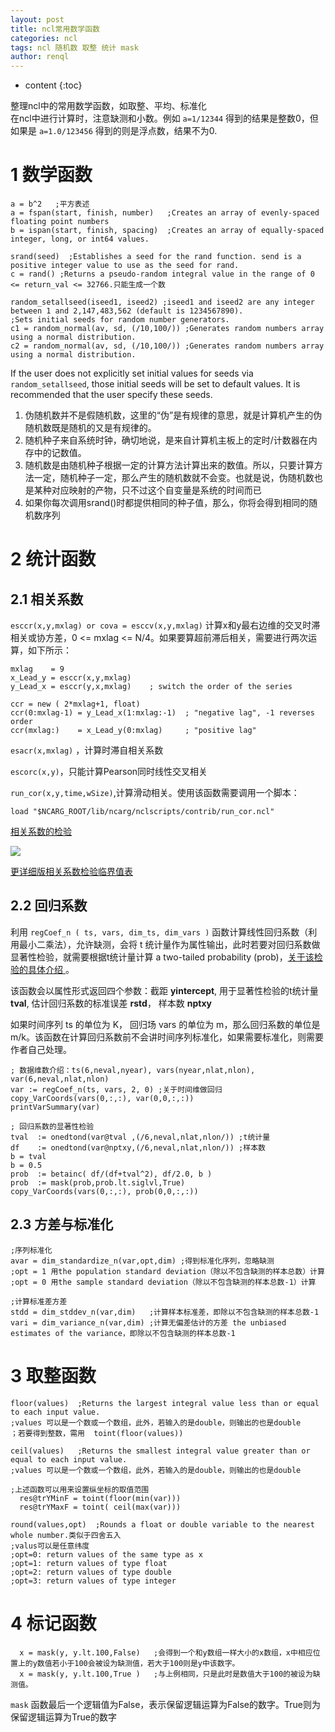 ```yaml
---
layout: post
title: ncl常用数学函数
categories: ncl
tags: ncl 随机数 取整 统计 mask
author: renql
---
```


* content
{:toc}

整理ncl中的常用数学函数，如取整、平均、标准化  
在ncl中进行计算时，注意缺测和小数。例如 `a=1/12344` 得到的结果是整数0，但如果是 `a=1.0/123456` 得到的则是浮点数，结果不为0.




# 1 数学函数
```
a = b^2   ;平方表述
a = fspan(start, finish, number)   ;Creates an array of evenly-spaced floating point numbers
b = ispan(start, finish, spacing)  ;Creates an array of equally-spaced integer, long, or int64 values.

srand(seed)  ;Establishes a seed for the rand function. send is a positive integer value to use as the seed for rand.
c = rand() ;Returns a pseudo-random integral value in the range of 0 <= return_val <= 32766.只能生成一个数

random_setallseed(iseed1, iseed2) ;iseed1 and iseed2 are any integer between 1 and 2,147,483,562 (default is 1234567890).
;Sets initial seeds for random number generators.
c1 = random_normal(av, sd, (/10,100/)) ;Generates random numbers array using a normal distribution.
c2 = random_normal(av, sd, (/10,100/)) ;Generates random numbers array using a normal distribution.
```    
If the user does not explicitly set initial values for seeds via `random_setallseed`, those initial seeds will be set to default values. It is recommended that the user specify these seeds.    

1. 伪随机数并不是假随机数，这里的“伪”是有规律的意思，就是计算机产生的伪随机数既是随机的又是有规律的。   
2. 随机种子来自系统时钟，确切地说，是来自计算机主板上的定时/计数器在内存中的记数值。   
3. 随机数是由随机种子根据一定的计算方法计算出来的数值。所以，只要计算方法一定，随机种子一定，那么产生的随机数就不会变。也就是说，伪随机数也是某种对应映射的产物，只不过这个自变量是系统的时间而已  
4. 如果你每次调用srand()时都提供相同的种子值，那么，你将会得到相同的随机数序列   

# 2 统计函数
## 2.1 相关系数
`esccr(x,y,mxlag) or cova = esccv(x,y,mxlag)` 计算x和y最右边维的交叉时滞相关或协方差，0 <= mxlag <= N/4。如果要算超前滞后相关，需要进行两次运算，如下所示：  
```
mxlag    = 9
x_Lead_y = esccr(x,y,mxlag)
y_Lead_x = esccr(y,x,mxlag)    ; switch the order of the series

ccr = new ( 2*mxlag+1, float)    
ccr(0:mxlag-1) = y_Lead_x(1:mxlag:-1)  ; "negative lag", -1 reverses order
ccr(mxlag:)    = x_Lead_y(0:mxlag)     ; "positive lag"
```
`esacr(x,mxlag)` ，计算时滞自相关系数

`escorc(x,y)`，只能计算Pearson同时线性交叉相关

`run_cor(x,y,time,wSize)`,计算滑动相关。使用该函数需要调用一个脚本：  
```
load "$NCARG_ROOT/lib/ncarg/nclscripts/contrib/run_cor.ncl"
```
<a href="https://renqlsysu.github.io/2018/01/31/ncl-significance-test-EOF/#1%E6%A3%80%E9%AA%8C%E7%9B%B8%E5%85%B3%E7%B3%BB%E6%95%B0%E6%98%AF%E5%90%A6%E6%98%BE%E8%91%97" target="_blank">相关系数的检验</a>

![](https://s1.ax1x.com/2020/04/13/Gvm1nU.jpg)

<a href="https://wenku.baidu.com/view/fdfece05a6c30c2259019eed.html" target="_blank">更详细版相关系数检验临界值表</a>

## 2.2 回归系数
利用 ` regCoef_n ( ts, vars, dim_ts, dim_vars ) ` 函数计算线性回归系数（利用最小二乘法），允许缺测，会将 t 统计量作为属性输出，此时若要对回归系数做显著性检验，就需要根据t统计量计算 a two-tailed probability (prob)，<a href="https://renqlsysu.github.io/2018/01/31/ncl-significance-test-EOF/#0students-t-distribution" target="_blank">关于该检验的具体介绍 </a>。   

该函数会以属性形式返回四个参数：截距 **yintercept**, 用于显著性检验的t统计量 **tval**, 估计回归系数的标准误差 **rstd**， 样本数 **nptxy** 

如果时间序列 ts 的单位为 K， 回归场 vars 的单位为 m，那么回归系数的单位是 m/k。该函数在计算回归系数前不会讲时间序列标准化，如果需要标准化，则需要作者自己处理。

```
; 数据维数介绍：ts(6,neval,nyear), vars(nyear,nlat,nlon), var(6,neval,nlat,nlon)
var := regCoef_n(ts, vars, 2, 0) ;关于时间维做回归
copy_VarCoords(vars(0,:,:), var(0,0,:,:))
printVarSummary(var)

; 回归系数的显著性检验
tval  := onedtond(var@tval ,(/6,neval,nlat,nlon/)) ;t统计量
df    := onedtond(var@nptxy,(/6,neval,nlat,nlon/)) ;样本数
b = tval
b = 0.5
prob  := betainc( df/(df+tval^2), df/2.0, b )
prob  := mask(prob,prob.lt.siglvl,True)
copy_VarCoords(vars(0,:,:), prob(0,0,:,:))
```

## 2.3 方差与标准化
```
;序列标准化
avar = dim_standardize_n(var,opt,dim) ;得到标准化序列，忽略缺测
;opt = 1 用the population standard deviation（除以不包含缺测的样本总数）计算
;opt = 0 用the sample standard deviation（除以不包含缺测的样本总数-1）计算

;计算标准差方差
stdd = dim_stddev_n(var,dim)   ;计算样本标准差，即除以不包含缺测的样本总数-1
vari = dim_variance_n(var,dim) ;计算无偏差估计的方差 the unbiased estimates of the variance，即除以不包含缺测的样本总数-1
```

# 3 取整函数
```
floor(values)  ;Returns the largest integral value less than or equal to each input value.
;values 可以是一个数或一个数组，此外，若输入的是double，则输出的也是double
；若要得到整数，需用  toint(floor(values))

ceil(values)   ;Returns the smallest integral value greater than or equal to each input value.
;values 可以是一个数或一个数组，此外，若输入的是double，则输出的也是double

;上述函数可以用来设置纵坐标的取值范围
  res@trYMinF = toint(floor(min(var)))
  res@trYMaxF = toint( ceil(max(var)))
  
round(values,opt)  ;Rounds a float or double variable to the nearest whole number.类似于四舍五入
;valus可以是任意纬度
;opt=0: return values of the same type as x
;opt=1: return values of type float
;opt=2: return values of type double
;opt=3: return values of type integer

```

# 4 标记函数
```
  x = mask(y, y.lt.100,False)   ;会得到一个和y数组一样大小的x数组，x中相应位置上的y数值若小于100会被设为缺测值，若大于100则是y中该数字。
  x = mask(y, y.lt.100,True )   ;与上例相同，只是此时是数值大于100的被设为缺测值。
```
`mask` 函数最后一个逻辑值为False，表示保留逻辑运算为False的数字。True则为保留逻辑运算为True的数字

